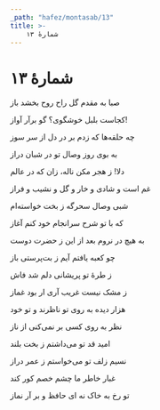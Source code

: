 ```yaml
---
_path: "hafez/montasab/13"
title: >-
    شمارهٔ ۱۳
---
```

# شمارهٔ ۱۳

<div class="b" id="bn1"><div class="m1"><p>صبا به مقدم گل راح روح بخشد باز</p></div>
<div class="m2"><p>کجاست بلبل خوشگوی؟ گو برآر آواز!</p></div></div>
<div class="b" id="bn2"><div class="m1"><p>چه حلقه‌ها که زدم بر در دل از سر سوز</p></div>
<div class="m2"><p>به بوی روز وصال تو در شبان دراز</p></div></div>
<div class="b" id="bn3"><div class="m1"><p>دلا! ز هجر مکن ناله، زان که در عالم</p></div>
<div class="m2"><p>غم است و شادی و خار و گل و نشیب و فراز</p></div></div>
<div class="b" id="bn4"><div class="m1"><p>شبی وصال سحرگه ز بخت خواسته‌ام</p></div>
<div class="m2"><p>که با تو شرح سرانجام خود کنم آغاز</p></div></div>
<div class="b" id="bn5"><div class="m1"><p>به هیچ در نروم بعد از این ز حضرت دوست</p></div>
<div class="m2"><p>چو کعبه یافتم آیم ز بت‌پرستی باز</p></div></div>
<div class="b" id="bn6"><div class="m1"><p>ز طرهٔ تو پریشانی دلم شد فاش</p></div>
<div class="m2"><p>ز مشک نیست غریب آری ار بود غماز</p></div></div>
<div class="b" id="bn7"><div class="m1"><p>هزار دیده به روی تو ناظرند و تو خود</p></div>
<div class="m2"><p>نظر به روی کسی بر نمی‌کنی از ناز</p></div></div>
<div class="b" id="bn8"><div class="m1"><p>امید قد تو می‌داشتم ز بخت بلند</p></div>
<div class="m2"><p>نسیم زلف تو می‌خواستم ز عمر دراز</p></div></div>
<div class="b" id="bn9"><div class="m1"><p>غبار خاطر ما چشم خصم کور کند</p></div>
<div class="m2"><p>تو رخ به خاک نه ای حافظ و بر آر نماز</p></div></div>
